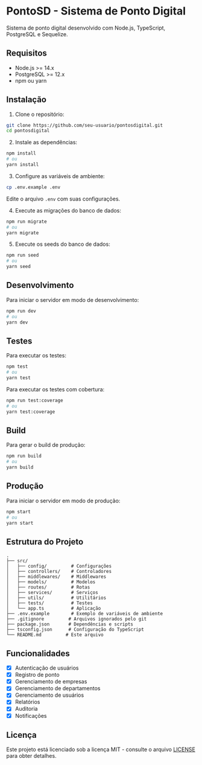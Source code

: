 # PontoSD - Sistema de Ponto Digital

Sistema de ponto digital desenvolvido com Node.js, TypeScript, PostgreSQL e Sequelize.

## Requisitos

- Node.js >= 14.x
- PostgreSQL >= 12.x
- npm ou yarn

## Instalação

1. Clone o repositório:
```bash
git clone https://github.com/seu-usuario/pontosdigital.git
cd pontosdigital
```

2. Instale as dependências:
```bash
npm install
# ou
yarn install
```

3. Configure as variáveis de ambiente:
```bash
cp .env.example .env
```
Edite o arquivo `.env` com suas configurações.

4. Execute as migrações do banco de dados:
```bash
npm run migrate
# ou
yarn migrate
```

5. Execute os seeds do banco de dados:
```bash
npm run seed
# ou
yarn seed
```

## Desenvolvimento

Para iniciar o servidor em modo de desenvolvimento:
```bash
npm run dev
# ou
yarn dev
```

## Testes

Para executar os testes:
```bash
npm test
# ou
yarn test
```

Para executar os testes com cobertura:
```bash
npm run test:coverage
# ou
yarn test:coverage
```

## Build

Para gerar o build de produção:
```bash
npm run build
# ou
yarn build
```

## Produção

Para iniciar o servidor em modo de produção:
```bash
npm start
# ou
yarn start
```

## Estrutura do Projeto

```
.
├── src/
│   ├── config/         # Configurações
│   ├── controllers/    # Controladores
│   ├── middlewares/    # Middlewares
│   ├── models/         # Modelos
│   ├── routes/         # Rotas
│   ├── services/       # Serviços
│   ├── utils/          # Utilitários
│   ├── tests/          # Testes
│   └── app.ts          # Aplicação
├── .env.example        # Exemplo de variáveis de ambiente
├── .gitignore         # Arquivos ignorados pelo git
├── package.json       # Dependências e scripts
├── tsconfig.json      # Configuração do TypeScript
└── README.md         # Este arquivo
```

## Funcionalidades

- [x] Autenticação de usuários
- [x] Registro de ponto
- [x] Gerenciamento de empresas
- [x] Gerenciamento de departamentos
- [x] Gerenciamento de usuários
- [x] Relatórios
- [x] Auditoria
- [x] Notificações

## Licença

Este projeto está licenciado sob a licença MIT - consulte o arquivo [LICENSE](LICENSE) para obter detalhes. 